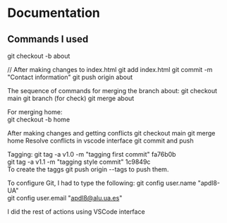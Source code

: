 # Documentation

## Commands I used

git checkout -b about

// After making changes to index.html
git add index.html
git commit -m "Contact information"
git push origin about

The sequence of commands for merging the branch about:
git checkout main
git branch (for check)
git merge about

For merging home:  
git checkout -b home

After making changes and getting conflicts
git checkout main
git merge home
 Resolve conflicts in vscode interface
 git commit and push

Tagging:
git tag -a v1.0 -m "tagging first commit" fa76b0b  
git tag -a v1.1 -m "tagging style commit" 1c9849c  
To create the taggs 
git push origin --tags to push them.


To configure Git, I had to type the following:
git config user.name "apdl8-UA"  
git config user.email "apdl8@alu.ua.es"  

I did the rest of actions using VSCode interface